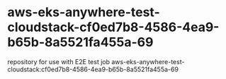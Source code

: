 # aws-eks-anywhere-test-cloudstack-cf0ed7b8-4586-4ea9-b65b-8a5521fa455a-69
repository for use with E2E test job aws-eks-anywhere-test-cloudstack:cf0ed7b8-4586-4ea9-b65b-8a5521fa455a-69
